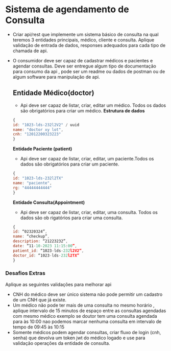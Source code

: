 # Sistema de agendamento de Consulta

- Criar api/rest que implemente um sistema básico de consulta na qual teremos 3 entidades principais, médico, cliente e consulta. Aplique validação de entrada de dados, responses adequados para cada tipo de chamada de api.

- O consumidor deve ser capaz de cadastrar médicos e pacientes e agendar consultas. Deve ser entregue algum tipo de documentação para consumo da api , pode ser um readme ou dados de postman ou de algum software para manipulação de api.

  ## Entidade Médico(doctor)

  - Api deve ser capaz de listar, criar, editar um médico. Todos os dados são obrigatórios para criar um médico.
    **Estrutura de dados**

  ```js
  {
  id: "1023-lds-232l2V2" / uuid
  name: "doctor xy lot",
  cnh: "12012200323223"
  }
  ```

  **Entidade Paciente (patient)**

  - Api deve ser capaz de listar, criar, editar, um paciente.Todos os dados são obrigatórios para criar um paciente.

  ```js
  {
  id: "1023-lds-232l2TX"
  name: "paciente",
  rg: "44444444444"
  }
  ```

  **Entidade Consulta(Appointment)**

  - Api deve ser capaz de listar, criar, editar, uma consulta. Todos os dados são ob
    rigatórios para criar uma consulta.

  ```js
  {
  id: “02320324”,
  name: “checkup”,
  description: “21223232”,
  date: “11-10-2023 11:15:00”,
  patient_id: “1023-lds-232l2V2”,
  doctor_id: “1023-lds-232l2TX”
  }
  ```

### Desafios Extras

Aplique as seguintes validações para melhorar api

- CNH do médico deve ser único sistema não pode permitir um cadastro de um CNH que já existe.
- Um médico não pode ter mais de uma consulta no mesmo horário , aplique intervalo de 15 minutos de espaço entre as consultas agendadas com mesmo médico exemplo se doutor tem uma consulta agendada para às 10:00 nao podemos marcar nenhuma consulta em intervalo de tempo de 09:45 às 10:15
- Somente médicos podem agendar consultas, criar fluxo de login (cnh, senha) que devolva um token jwt do médico logado e use para validação operações da entidade de consulta.
